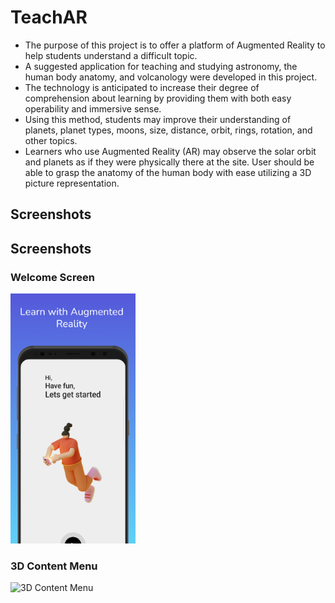 # TeachAR

- The purpose of this project is to offer a platform of Augmented Reality to help students understand a difficult topic.
- A suggested application for teaching and studying astronomy, the human body anatomy, and volcanology were developed in this project.
- The technology is anticipated to increase their degree of comprehension about learning by providing them with both easy operability and immersive sense.
- Using this method, students may improve their understanding of planets, planet types, moons, size, distance, orbit, rings, rotation, and other topics.
- Learners who use Augmented Reality (AR) may observe the solar orbit and planets as if they were physically there at the site. User should be able to grasp the anatomy of the human body with ease utilizing a 3D picture representation.

## Screenshots
## Screenshots

### Welcome Screen
<img src="Screenshots/1_WelcomeScreen.png"  width="200"/>

### 3D Content Menu
![3D Content Menu](./images/2_Menu.png)
